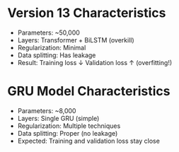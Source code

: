 # Version 13 Characteristics
- Parameters: ~50,000
- Layers: Transformer + BiLSTM (overkill)
- Regularization: Minimal
- Data splitting: Has leakage
- Result: Training loss ↓ Validation loss ↑ (overfitting!)

# GRU Model Characteristics  
- Parameters: ~8,000
- Layers: Single GRU (simple)
- Regularization: Multiple techniques
- Data splitting: Proper (no leakage)
- Expected: Training and validation loss stay close
